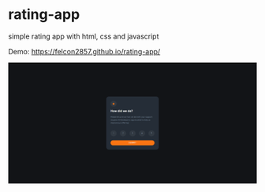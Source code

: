 # rating-app
simple rating app with html, css and javascript

Demo:  https://felcon2857.github.io/rating-app/

![preview](images/preview.png)

